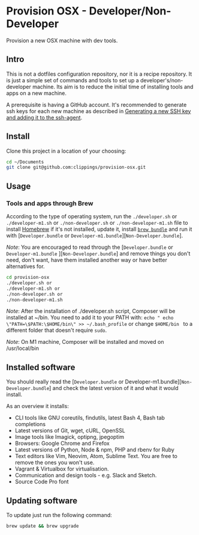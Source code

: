 # Provision OSX - Developer/Non-Developer

Provision a new OSX machine with dev tools.

## Intro

This is not a dotfiles configuration repository, nor it is a recipe repository. It is just a simple set of commands and tools to set up a developer's/non-developer machine. Its aim is to reduce the initial time of installing tools and apps on a new machine.

A prerequisite is having a GitHub account. It's recommended to generate ssh keys for each new machine as described in [Generating a new SSH key and adding it to the ssh-agent](https://help.github.com/articles/generating-a-new-ssh-key-and-adding-it-to-the-ssh-agent/).

## Install

Clone this project in a location of your choosing:

``` bash
cd ~/Documents
git clone git@github.com:clippings/provision-osx.git
```

## Usage

### Tools and apps through Brew

Аccording to the type of operating system, run the `./developer.sh` or `./developer-m1.sh`  or `./non-developer.sh` or `./non-developer-m1.sh` file to install [Homebrew](http://brew.sh/) if it's not installed, update it, install [`brew bundle`](https://github.com/Homebrew/homebrew-bundle) and run it with [`Developer.bundle` or `Developer-m1.bundle`][`Non-Developer.bundle`].

*Note*: You are encouraged to read through the [`Developer.bundle` or `Developer-m1.bundle` ][`Non-Developer.bundle`] and remove things you don't need, don't want, have them installed another way or have better alternatives for.

``` bash
cd provision-osx
./developer.sh or
./developer-m1.sh or
./non-developer.sh or
./non-developer-m1.sh
```
*Note*: After the installation of ./developer.sh script, Composer will be installed at ~/bin. You need to add it to your PATH with:
`echo " echo \"PATH=\$PATH:\$HOME/bin\" >> ~/.bash_profile` or change `$HOME/bin ` to a different folder that doesn't require `sudo`.

*Note*: On M1 machine, Composer will be installed and moved on /usr/local/bin

## Installed software

You should really read the [`Developer.bundle` or Developer-m1.bundle][`Non-Developer.bundle`] and check the latest version of it and what it would install.

As an overview it installs:

- CLI tools like GNU coreutils, findutils, latest Bash 4, Bash tab completions
- Latest versions of Git, wget, cURL, OpenSSL
- Image tools like Imagick, optipng, jpegoptim
- Browsers: Google Chrome and Firefox
- Latest versions of Python, Node & npm, PHP and rbenv for Ruby
- Text editors like Vim, Neovim, Atom, Sublime Text. You are free to remove the ones you won't use.
- Vagrant & Virtualbox for virtualisation.
- Communication and design tools - e.g. Slack and Sketch.
- Source Code Pro font


## Updating software

 To update just run the following command:

 ``` bash
 brew update && brew upgrade
 ```
